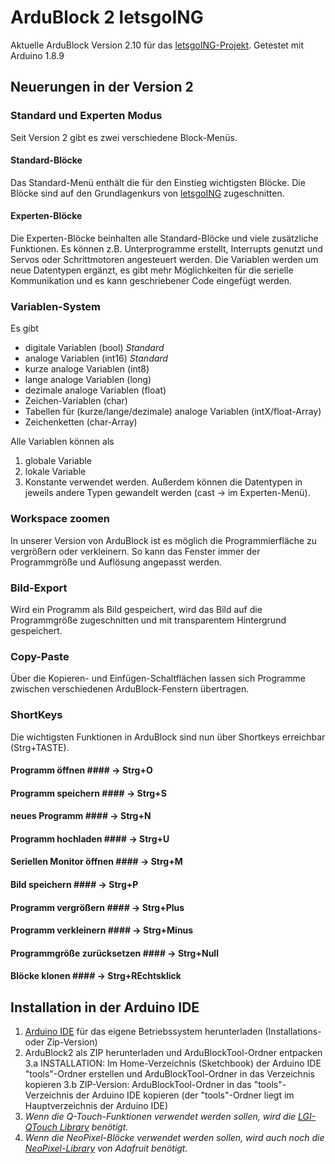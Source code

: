 # ArduBlock 2 letsgoING #

Aktuelle ArduBlock Version 2.10 für das [letsgoING-Projekt](http://letsgoing.org).
Getestet mit Arduino 1.8.9

## Neuerungen in der Version 2 ##

### Standard und Experten Modus ###
Seit Version 2 gibt es zwei verschiedene Block-Menüs.
#### Standard-Blöcke ####
Das Standard-Menü enthält die für den Einstieg wichtigsten Blöcke.
Die Blöcke sind auf den Grundlagenkurs von [letsgoING](http://letsgoing.org) zugeschnitten.
#### Experten-Blöcke ####
Die Experten-Blöcke beinhalten alle Standard-Blöcke und viele zusätzliche Funktionen.
Es können z.B. Unterprogramme erstellt, Interrupts genutzt und Servos oder Schrittmotoren angesteuert werden.
Die Variablen werden um neue Datentypen ergänzt, es gibt mehr Möglichkeiten für die serielle Kommunikation und es kann geschriebener Code eingefügt werden.

### Variablen-System ###
Es gibt
- digitale Variablen (bool) *Standard*
- analoge Variablen (int16) *Standard*
- kurze analoge Variablen (int8)
- lange analoge Variablen (long)
- dezimale analoge Variablen (float)
- Zeichen-Variablen (char) 
- Tabellen für (kurze/lange/dezimale) analoge Variablen (intX/float-Array)
- Zeichenketten (char-Array)

Alle Variablen können als
1. globale Variable
2. lokale Variable
3. Konstante
verwendet werden.
Außerdem können die Datentypen in jeweils andere Typen gewandelt werden (cast → im Experten-Menü).

### Workspace zoomen ###
In unserer Version von ArduBlock ist es möglich die Programmierfläche zu vergrößern oder verkleinern.
So kann das Fenster immer der Programmgröße und Auflösung angepasst werden.

### Bild-Export ###
Wird ein Programm als Bild gespeichert, wird das Bild auf die Programmgröße zugeschnitten und mit transparentem Hintergrund gespeichert.

### Copy-Paste ###
Über die Kopieren- und Einfügen-Schaltflächen lassen sich Programme zwischen verschiedenen ArduBlock-Fenstern übertragen.

### ShortKeys ###
Die wichtigsten Funktionen in ArduBlock sind nun über Shortkeys erreichbar (Strg+TASTE).
#### Programm öffnen #### → Strg+O
#### Programm speichern #### → Strg+S
#### neues Programm #### → Strg+N
#### Programm hochladen #### → Strg+U
#### Seriellen Monitor öffnen #### → Strg+M
#### Bild speichern #### → Strg+P
#### Programm vergrößern #### → Strg+Plus
#### Programm verkleinern #### → Strg+Minus
#### Programmgröße zurücksetzen #### → Strg+Null
#### Blöcke klonen #### → Strg+REchtsklick

## Installation in der Arduino IDE ##
1. [Arduino IDE](https://www.arduino.cc/en/Main/Software) für das eigene Betriebssystem herunterladen (Installations- oder Zip-Version)
2. ArduBlock2 als ZIP herunterladen und ArduBlockTool-Ordner entpacken
3.a INSTALLATION: Im Home-Verzeichnis (Sketchbook) der Arduino IDE "tools"-Ordner erstellen und ArduBlockTool-Ordner in das Verzeichnis kopieren
3.b ZIP-Version: ArduBlockTool-Ordner in das "tools"-Verzeichnis der Arduino IDE kopieren (der "tools"-Ordner liegt im Hauptverzeichnis der Arduino IDE)
4. *Wenn die Q-Touch-Funktionen verwendet werden sollen, wird die [LGI-QTouch Library](https://github.com/letsgoING/Libraries) benötigt.*
5. *Wenn die NeoPixel-Blöcke verwendet werden sollen, wird auch noch die [NeoPixel-Library](https://github.com/adafruit/Adafruit\_NeoPixel/archive/master.zip) von Adafruit benötigt.*